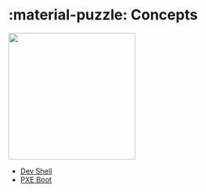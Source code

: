 # :material-puzzle: Concepts

<div class="banner-image-wrapper">
  <img class="banner-image" src="https://images.unsplash.com/photo-1525610877578-d650824ba73a?q=80&w=1492&auto=format&fit=crop&ixlib=rb-4.1.0&ixid=M3wxMjA3fDB8MHxwaG90by1wYWdlfHx8fGVufDB8fHx8fA%3D%3D" style="object-position: 0% 30%; height: 250px;">
</div>

- [Dev Shell](./development_shell.md)
- [PXE Boot](./pxe_boot.md)
